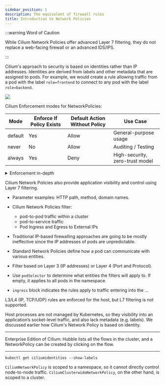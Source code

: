 ```yaml
---
sidebar_position: 1
description: The equivalent of firewall rules
title: Introduction to Network Policies
---
```


:::warning Word of Caution

While Cilium Network Policies offer advanced Layer 7 filtering, they do not replace a web-facing firewall or an advanced IDS/IPS.

:::

Cilium's approach to security is based on identities rather than IP addresses.
Identities are derived from labels and other metadata that are assigned to pods.
For example, we would create a rule allowing traffic from a pod with the label `role=frontend` to connect to any pod with the label `role=backend`.

![](https://play.instruqt.com/assets/tracks/ucdsyxm1sfzh/c8aefb5236f2b02b7c3d775ae88d8539/assets/identity_store.png)


Cilium Enforcement modes for NetworkPolicies:

| Mode     | Enforce If Policy Exists | Default Action Without Policy | Use Case                        |
|----------|---------------------------|-------------------------------|---------------------------------|
| default  | Yes                       | Allow                         | General-purpose usage           |
| never    | No                        | Allow                         | Auditing / Testing              |
| always   | Yes                       | Deny                          | High-security, zero-trust model |

<details>
<summary> Enforcement in-depth </summary>

### `default`
    - **Behavior**: Network policies are enforced only if they exist. If no policy applies to the endpoint, all traffic is allowed.
    - **Implication**: Once a policy is attached to an endpoint, enforcement kicks in — only traffic explicitly allowed by the policy is permitted. If no policies match, traffic is not denied by default.
    - **Use case**: This is the standard mode and is often the default behavior.

---

### `never`
    - **Behavior**: Cilium does not enforce any policy, regardless of whether one is defined.
    - **Implication**: All traffic is allowed, making it useful for auditing or testing policies without enforcing them.
    - **Use case**: Ideal for staging environments or when testing the impact of policies before enabling enforcement.

---

### `always`
    - **Behavior**: Cilium enforces policies even if none are defined.
    - **Implication**: In the absence of a matching policy, all traffic is dropped. This ensures that traffic is only allowed when explicitly permitted.
    - **Use case**: Highly secure environments where a deny-by-default stance is necessary, enforcing zero trust by default.

</details>


Cilium Network Policies also provide application visibility and control using Layer 7 filtering.
- Parameter examples: HTTP path, method, domain names.

- Cilium Network Policies filter: 
    - pod-to-pod traffic within a cluster
    - pod-to-service traffic
    - Pod Ingress and Egress to External IPs

- Traditional IP-based firewalling approaches are going to be mostly ineffective since the IP addresses of pods are unpredictable.

- Standard Network Policies define how a pod can communicate with various entities.
- Filter based on Layer 3 (IP addresses) or Layer 4 (Port and Protocol).


- Use `podSelector` to determine what entities the filters will apply to. If empty, it applies to all pods in the namespace.
- `ingress` block indicates the rules apply to traffic entering into the ...



L3/L4 (IP, TCP/UDP) rules are enforced for the host, but L7 filtering is not supported.

Host processes are not managed by Kubernetes, so they visibility into an application’s socket-level traffic, and also lack metadata (e.g. labels). We discussed earlier how Cilium's Network Policy is based on identity.

---



Enterprise Edition of Cilium: Hubble lists all the flows in the cluster, and a NetworkPolicy can be created by clicking on the flow.


---

```shell
kubectl get ciliumidentities --show-labels
```

`CiliumNetworkPolicy` is scoped to a namespace, so it cannot directly control node-to-node traffic.
`CiliumClusterwideNetworkPolicy`, on the other hand, is scoped to a cluster.